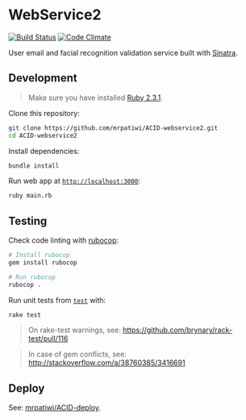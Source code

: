 # WebService2

[![Build Status](https://travis-ci.org/mrpatiwi/ACID-webservice2.svg)](https://travis-ci.org/mrpatiwi/ACID-webservice2) [![Code Climate](https://codeclimate.com/github/mrpatiwi/ACID-webservice2/badges/gpa.svg)](https://codeclimate.com/github/mrpatiwi/ACID-webservice2)

User email and facial recognition validation service built with [Sinatra](http://www.sinatrarb.com/).

## Development

> Make sure you have installed [Ruby 2.3.1](https://www.ruby-lang.org/es/downloads/).

Clone this repository:

```sh
git clone https://github.com/mrpatiwi/ACID-webservice2.git
cd ACID-webservice2
```

Install dependencies:

```sh
bundle install
```

Run web app at [`http://localhost:3000`](http://localhost:3000):

```sh
ruby main.rb
```

## Testing

Check code linting with [rubocop](https://github.com/bbatsov/rubocop):

```sh
# Install rubocop
gem install rubocop

# Run rubocop
rubocop .
```

Run unit tests from [`test`](./test) with:

```sh
rake test
```

> On rake-test warnings, see: https://github.com/brynary/rack-test/pull/116

> In case of gem conflicts, see: http://stackoverflow.com/a/38760385/3416691

## Deploy

See: [mrpatiwi/ACID-deploy](https://github.com/mrpatiwi/ACID-deploy).
